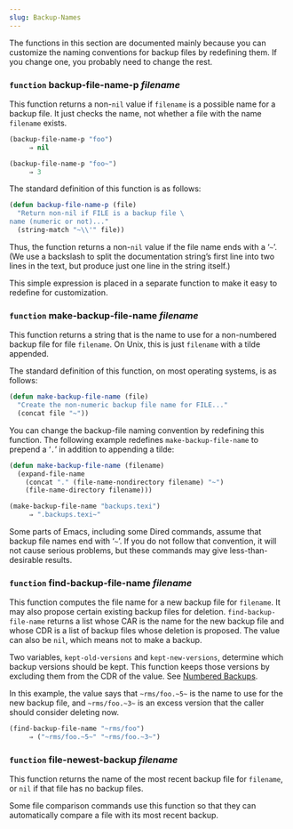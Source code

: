 ```yaml
---
slug: Backup-Names
---
```


The functions in this section are documented mainly because you can customize the naming conventions for backup files by redefining them. If you change one, you probably need to change the rest.

### <span className="tag function">`function`</span> **backup-file-name-p** *filename*

This function returns a non-`nil` value if `filename` is a possible name for a backup file. It just checks the name, not whether a file with the name `filename` exists.

```lisp
(backup-file-name-p "foo")
     ⇒ nil
```

```lisp
(backup-file-name-p "foo~")
     ⇒ 3
```

The standard definition of this function is as follows:

```lisp
(defun backup-file-name-p (file)
  "Return non-nil if FILE is a backup file \
name (numeric or not)..."
  (string-match "~\\'" file))
```

Thus, the function returns a non-`nil` value if the file name ends with a ‘`~`’. (We use a backslash to split the documentation string’s first line into two lines in the text, but produce just one line in the string itself.)

This simple expression is placed in a separate function to make it easy to redefine for customization.

### <span className="tag function">`function`</span> **make-backup-file-name** *filename*

This function returns a string that is the name to use for a non-numbered backup file for file `filename`. On Unix, this is just `filename` with a tilde appended.

The standard definition of this function, on most operating systems, is as follows:

```lisp
(defun make-backup-file-name (file)
  "Create the non-numeric backup file name for FILE..."
  (concat file "~"))
```

You can change the backup-file naming convention by redefining this function. The following example redefines `make-backup-file-name` to prepend a ‘`.`’ in addition to appending a tilde:

```lisp
(defun make-backup-file-name (filename)
  (expand-file-name
    (concat "." (file-name-nondirectory filename) "~")
    (file-name-directory filename)))
```



```lisp
(make-backup-file-name "backups.texi")
     ⇒ ".backups.texi~"
```

Some parts of Emacs, including some Dired commands, assume that backup file names end with ‘`~`’. If you do not follow that convention, it will not cause serious problems, but these commands may give less-than-desirable results.

### <span className="tag function">`function`</span> **find-backup-file-name** *filename*

This function computes the file name for a new backup file for `filename`. It may also propose certain existing backup files for deletion. `find-backup-file-name` returns a list whose CAR is the name for the new backup file and whose CDR is a list of backup files whose deletion is proposed. The value can also be `nil`, which means not to make a backup.

Two variables, `kept-old-versions` and `kept-new-versions`, determine which backup versions should be kept. This function keeps those versions by excluding them from the CDR of the value. See [Numbered Backups](Numbered-Backups).

In this example, the value says that `~rms/foo.~5~` is the name to use for the new backup file, and `~rms/foo.~3~` is an excess version that the caller should consider deleting now.

```lisp
(find-backup-file-name "~rms/foo")
     ⇒ ("~rms/foo.~5~" "~rms/foo.~3~")
```

### <span className="tag function">`function`</span> **file-newest-backup** *filename*

This function returns the name of the most recent backup file for `filename`, or `nil` if that file has no backup files.

Some file comparison commands use this function so that they can automatically compare a file with its most recent backup.
